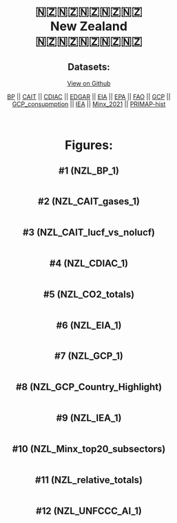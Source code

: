 
<center>
<h1 align="center">
🇳🇿🇳🇿🇳🇿🇳🇿🇳🇿
<br>
New Zealand
<br>
🇳🇿🇳🇿🇳🇿🇳🇿🇳🇿
</h1>
<h2>Datasets:</h2>
<p><a href="https://github.com/dquintani/GreenhouseData/tree/master/country_data/NZL_New Zealand/data">View on Github</a>
<br></p><p><a href="data/NZL_BP.csv">BP</a> || <a href="data/NZL_CAIT.csv">CAIT</a> || <a href="data/NZL_CDIAC.csv">CDIAC</a> || <a href="data/NZL_EDGAR.csv">EDGAR</a> || <a href="data/NZL_EIA.csv">EIA</a> || <a href="data/NZL_EPA.csv">EPA</a> || <a href="data/NZL_FAO.csv">FAO</a> || <a href="data/NZL_GCP.csv">GCP</a> || <a href="data/NZL_GCP_consupmption.csv">GCP_consupmption</a> || <a href="data/NZL_IEA.csv">IEA</a> || <a href="data/NZL_Minx_2021.csv">Minx_2021</a> || <a href="data/NZL_PRIMAP-hist.csv">PRIMAP-hist</a></p><p><br></p>
<h1>Figures:</h1><h2>#1 (NZL_BP_1)</h2>
<p><img alt="" src="figures/NZL_BP_1.png" /></p><h2>#2 (NZL_CAIT_gases_1)</h2>
<p><img alt="" src="figures/NZL_CAIT_gases_1.png" /></p><h2>#3 (NZL_CAIT_lucf_vs_nolucf)</h2>
<p><img alt="" src="figures/NZL_CAIT_lucf_vs_nolucf.png" /></p><h2>#4 (NZL_CDIAC_1)</h2>
<p><img alt="" src="figures/NZL_CDIAC_1.png" /></p><h2>#5 (NZL_CO2_totals)</h2>
<p><img alt="" src="figures/NZL_CO2_totals.png" /></p><h2>#6 (NZL_EIA_1)</h2>
<p><img alt="" src="figures/NZL_EIA_1.png" /></p><h2>#7 (NZL_GCP_1)</h2>
<p><img alt="" src="figures/NZL_GCP_1.png" /></p><h2>#8 (NZL_GCP_Country_Highlight)</h2>
<p><img alt="" src="figures/NZL_GCP_Country_Highlight.png" /></p><h2>#9 (NZL_IEA_1)</h2>
<p><img alt="" src="figures/NZL_IEA_1.png" /></p><h2>#10 (NZL_Minx_top20_subsectors)</h2>
<p><img alt="" src="figures/NZL_Minx_top20_subsectors.png" /></p><h2>#11 (NZL_relative_totals)</h2>
<p><img alt="" src="figures/NZL_relative_totals.png" /></p><h2>#12 (NZL_UNFCCC_AI_1)</h2>
<p><img alt="" src="figures/NZL_UNFCCC_AI_1.png" /></p>